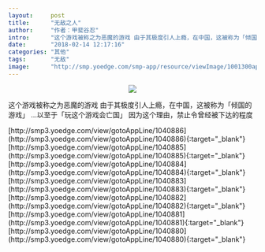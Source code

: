 ```yaml
---
layout:     post
title:      "无敌之人"
author:     "作者：甲斐谷忍"
intro:      "这个游戏被称之为恶魔的游戏 由于其极度引人上瘾，在中国，这被称为「倾国的游戏」 …以至于「玩这个游戏会亡国」 因为这个理由，禁止令曾经被下达的程度"
date:       "2018-02-14 12:17:16"
categories: "其他"
tags:       "无敌"
image:      "http://smp.yoedge.com/smp-app/resource/viewImage/1001300appline.png"
---
```

<div style="text-align: center">
<p><img src="http://smp.yoedge.com/smp-app/resource/viewImage/1001300appline.png"/></p>
</div>
<p class="post-meta">
<span>这个游戏被称之为恶魔的游戏 由于其极度引人上瘾，在中国，这被称为「倾国的游戏」 …以至于「玩这个游戏会亡国」 因为这个理由，禁止令曾经被下达的程度</span>
</p>
[http://smp3.yoedge.com/view/gotoAppLine/1040886](http://smp3.yoedge.com/view/gotoAppLine/1040886){:target="_blank"}
[http://smp3.yoedge.com/view/gotoAppLine/1040885](http://smp3.yoedge.com/view/gotoAppLine/1040885){:target="_blank"}
[http://smp3.yoedge.com/view/gotoAppLine/1040884](http://smp3.yoedge.com/view/gotoAppLine/1040884){:target="_blank"}
[http://smp3.yoedge.com/view/gotoAppLine/1040883](http://smp3.yoedge.com/view/gotoAppLine/1040883){:target="_blank"}
[http://smp3.yoedge.com/view/gotoAppLine/1040882](http://smp3.yoedge.com/view/gotoAppLine/1040882){:target="_blank"}
[http://smp3.yoedge.com/view/gotoAppLine/1040881](http://smp3.yoedge.com/view/gotoAppLine/1040881){:target="_blank"}
[http://smp3.yoedge.com/view/gotoAppLine/1040880](http://smp3.yoedge.com/view/gotoAppLine/1040880){:target="_blank"}


